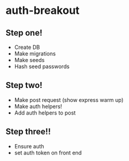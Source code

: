 # auth-breakout

## Step one!
* Create DB
* Make migrations
* Make seeds
* Hash seed passwords

## Step two!
* Make post request (show express warm up)
* Make auth helpers!
* Add auth helpers to post

## Step three!!
* Ensure auth
* set auth token on front end

